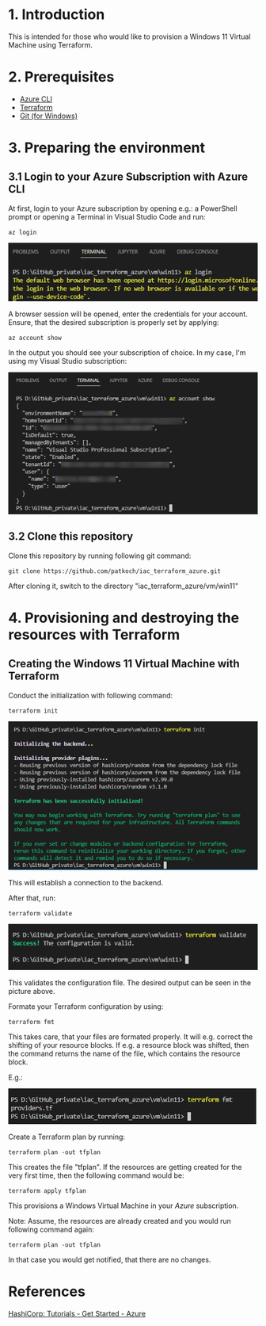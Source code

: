 # 1. Introduction

This is intended for those who would like to provision a Windows 11 Virtual Machine using Terraform.

# 2. Prerequisites
 - [Azure CLI](https://learn.microsoft.com/en-us/cli/azure/install-azure-cli)
 - [Terraform](https://developer.hashicorp.com/terraform/downloads)
 - [Git (for Windows)](https://gitforwindows.org/)

# 3. Preparing the environment

## 3.1 Login to your Azure Subscription with Azure CLI

At first, login to your Azure subscription by opening e.g.: a PowerShell prompt or opening a Terminal in Visual Studio Code and run:

```
az login
```

![alt text](pictures/00_az-login.png)

A browser session will be opened, enter the credentials for your account.
Ensure, that the desired subscription is properly set by applying:

```
az account show
```
In the output you should see your subscription of choice. In my case, I'm using my Visual Studio subscription:

![alt text](pictures/01_az-account-show.png)

## 3.2 Clone this repository

Clone this repository by running following git command:

```
git clone https://github.com/patkoch/iac_terraform_azure.git
```

After cloning it, switch to the directory "iac_terraform_azure/vm/win11"

# 4. Provisioning and destroying the resources with Terraform

## Creating the Windows 11 Virtual Machine with Terraform

Conduct the initialization with following command:

```
terraform init
```
![alt text](pictures/02_terraform_init.png)

This will establish a connection to the backend.

After that, run:

```
terraform validate
```

![alt text](pictures/03_terraform_validate.png)

This validates the configuration file. The desired output can be seen in the picture above.

Formate your Terraform configuration by using:

```
terraform fmt
```

This takes care, that your files are formated properly. It will e.g. correct the shifting of your resource blocks.
If e.g. a resource block was shifted, then the command returns the name of the file, which contains the resource block.

E.g.:

![alt text](pictures/04_terraform_fmt.png)

Create a Terraform plan by running:

```
terraform plan -out tfplan
```

This creates the file "tfplan". If the resources are getting created for the very first time, then the following command would be:

```
terraform apply tfplan
```
This provisions a Windows Virtual Machine in your *Azure* subscription.

Note:
Assume, the resources are already created and you would run following command again:

```
terraform plan -out tfplan
```

In that case you would get notified, that there are no changes.


# References

[HashiCorp: Tutorials - Get Started - Azure](https://developer.hashicorp.com/terraform/tutorials/azure-get-started)